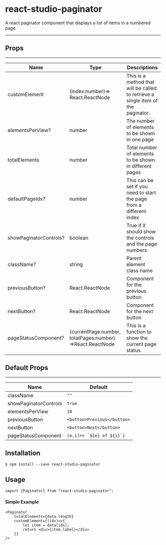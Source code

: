 # react-studio-paginator

A react paginator component that displays a list of items in a numbered page

----

## Props
----
|Name|Type|Descriptions|
|-----|------|---|
|customElement|(index:number)=> React.ReactNode|This is a method that will be called to retrieve a single item of the paginator.|
|elementsPerView?|number|The number of elements to be shown in one page|
|totalElements|number|Total number of elements to be shown in different pages|
|defaultPageIdx?|number|This can be set if you need to start the page from a different index|
|showPaginatorControls?|boolean|True if it should show the controls and the page numbers|
|className?|string|Parent element class name|
|previousButton?|React.ReactNode|Component for the previous button|
|nextButton?|React.ReactNode|Component for the next button|
pageStatusComponent?|(currentPage:number, totalPages:number) =>React.ReactNode|This is a function to show the current page status|


## Default Props
----
|Name|Default|
|---|---|
|className|```""```| 
|showPaginatorControls|```true```| 
|elementsPerView|```10```| 
|previousButton|```<button>Previous</button>```| 
|nextButton|```<button>Next</button>```| 
|pageStatusComponent|```(e,i)=> `${e} of ${i}`}```| 

## Installation 

```
$ npm install --save react-studio-paginator
```

## Usage

```
import {Paginator} from "react-studio-paginator";
```


#### Simple Example

```
<Paginator 
    totalElements={data.length}
    customElement={(idx)=>{
        let item = data[idx];
        return <div>{item.label}</div>
    }}
/>
```